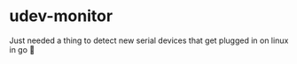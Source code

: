 # udev-monitor

Just needed a thing to detect new serial devices that get plugged in on linux in go 🤗
